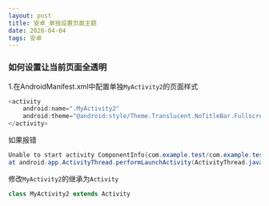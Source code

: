 ```yaml
---
layout: post
title: 安卓_单独设置页面主题
date: 2020-04-04
tags: 安卓
---
```

### 如何设置让当前页面全透明
1.在AndroidManifest.xml中配置单独`MyActivity2`的页面样式
```java
<activity
    android:name=".MyActivity2"
    android:theme="@android:style/Theme.Translucent.NoTitleBar.Fullscreen">
</activity>
```
如果报错
```java
Unable to start activity ComponentInfo{com.example.test/com.example.test.MyActivity2}: java.lang.IllegalStateException: You need to use a Theme.AppCompat theme (or descendant) with this activity.
at android.app.ActivityThread.performLaunchActivity(ActivityThread.java:2444)
```
修改`MyActivity2`的继承为`Activity`
```java
class MyActivity2 extends Activity
```
